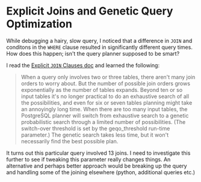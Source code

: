 # Explicit Joins and Genetic Query Optimization
While debugging a hairy, slow query, I noticed that a difference in `JOIN` and conditons in the `WHERE` clause resulted in significantly different query times. How does this happen; isn't the query planner supposed to be smart?

I read the [Explicit `JOIN` Clauses doc](https://www.postgresql.org/docs/current/explicit-joins.html) and learned the following:

> When a query only involves two or three tables, there aren't many join orders to worry about. But the number of possible join orders grows exponentially as the number of tables expands. Beyond ten or so input tables it's no longer practical to do an exhaustive search of all the possibilities, and even for six or seven tables planning might take an annoyingly long time. When there are too many input tables, the PostgreSQL planner will switch from exhaustive search to a genetic probabilistic search through a limited number of possibilities. (The switch-over threshold is set by the geqo_threshold run-time parameter.) The genetic search takes less time, but it won't necessarily find the best possible plan.

It turns out this particular query involved 13 joins. I need to investigate this further to see if tweaking this parameter really changes things. An alternative and perhaps better approach would be breaking up the query and handling some of the joining elsewhere (python, additional queries etc.)
